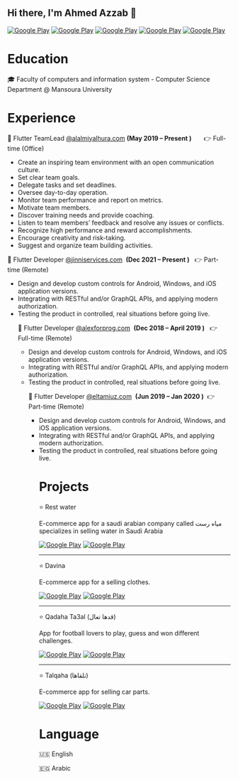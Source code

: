 ## Hi there, I'm Ahmed Azzab :wave: 

<p>
 <a href="https://www.facebook.com/a7me6.azza8" target="_blank"><img alt="Google Play" src="https://img.shields.io/badge/Facebook-4267B2.svg?style=for-the-badge&logo=facebook&logoColor=white" /></a>
  <a href="http://Wa.me/201096149074" target="_blank"><img alt="Google Play" src="https://img.shields.io/badge/whatsapp-128C7E.svg?style=for-the-badge&logo=whatsapp&logoColor=white" /></a> 
  <a href="https://www.linkedin.com/in/a7me63azza8/" target="_blank"><img alt="Google Play" src="https://img.shields.io/badge/linkedin-0077b5.svg?style=for-the-badge&logo=linkedin&logoColor=white" /></a> 
  <a href="mailto:devahmedazzab2014@gmail.com" target="_blank"><img alt="Google Play" src="https://img.shields.io/badge/gmail-red.svg?style=for-the-badge&logo=gmail&logoColor=white" /></a> 
  <a href="https://twitter.com/_a7me63azzab" target="_blank"><img alt="Google Play" src="https://img.shields.io/badge/Twitter-0077b5.svg?style=for-the-badge&logo=Twitter&logoColor=white" /></a> 
  </p>

# Education

:mortar_board: Faculty of computers and information system - Computer Science Department @ Mansoura University

# Experience

 :small_orange_diamond: Flutter TeamLead  [@alalmiyalhura.com](https://alalmiyalhura.com/)       **(May 2019 – Present )**      &nbsp; &nbsp; &nbsp; :point_right:  Full-time (Office)


<ul>
  <li>Create an inspiring team environment with an open communication culture.</li>
<li>Set clear team goals.</li>
<li>Delegate tasks and set deadlines.</li>
<li>Oversee day-to-day operation.</li>
<li>Monitor team performance and report on metrics.</li>
<li>Motivate team members.</li>
<li>Discover training needs and provide coaching.</li>
<li>Listen to team members’ feedback and resolve any issues or conflicts.</li>
<li>Recognize high performance and reward accomplishments.</li>
<li>Encourage creativity and risk-taking.</li>
<li>Suggest and organize team building activities.</li>
</ul> 



 :small_orange_diamond: Flutter Developer [@jinniservices.com](https://jinniservices.com/)             &nbsp;**(Dec 2021 – Present )** &nbsp; :point_right: Part-time (Remote)

<ul>
<li>Design and develop custom controls for Android, Windows, and iOS application versions.</li>
<li>Integrating with RESTful and/or GraphQL APIs, and applying modern authorization.</li>
<li>Testing the product in controlled, real situations before going live.</li>




:small_orange_diamond: Flutter Developer [@alexforprog.com](https://alexforprog.com/)             &nbsp;**(Dec 2018 – April 2019 )** &nbsp; :point_right: Full-time (Remote)

<ul>
<li>Design and develop custom controls for Android, Windows, and iOS application versions.</li>
<li>Integrating with RESTful and/or GraphQL APIs, and applying modern authorization.</li>
<li>Testing the product in controlled, real situations before going live.</li>





:small_orange_diamond: Flutter Developer [@eltamiuz.com](https://eltamiuz.com/)             &nbsp;**(Jun 2019 – Jan 2020 )**&nbsp; :point_right: Part-time (Remote)

<ul>
<li>Design and develop custom controls for Android, Windows, and iOS application versions.</li>
<li>Integrating with RESTful and/or GraphQL APIs, and applying modern authorization.</li>
<li>Testing the product in controlled, real situations before going live.</li>



# Projects

 :star: Rest water

E-commerce app for a saudi arabian company called مياه رست specializes in selling water in Saudi Arabia 

<p>
 <a href="https://play.google.com/store/apps/details?id=com.rest_water.app&hl=ar&gl=US" target="_blank"><img alt="Google Play" src="https://img.shields.io/badge/get it on google play-4267B2.svg?style=for-the-badge&logo=android&logoColor=white" /></a>
   <a href="https://apps.apple.com/us/app/restwater-%D9%85%D9%8A%D8%A7%D9%87-%D8%B1%D8%B3%D8%AA/id1479332681" target="_blank"><img alt="Google Play" src="https://img.shields.io/badge/get it on play store-black.svg?style=for-the-badge&logo=apple&logoColor=white" /></a>
</p>

----

:star: Davina

E-commerce app for a selling  clothes. 

<p>
 <a href="https://play.google.com/store/apps/details?id=com.alalmiyalhura.davina" target="_blank"><img alt="Google Play" src="https://img.shields.io/badge/get it on google play-4267B2.svg?style=for-the-badge&logo=android&logoColor=white" /></a>
   <a href="https://apps.apple.com/us/app/davina/id1586822905" target="_blank"><img alt="Google Play" src="https://img.shields.io/badge/get it on play store-black.svg?style=for-the-badge&logo=apple&logoColor=white" /></a>
</p>

---

:star: Qadaha Ta3al (قدها تعال)

App for football lovers to play, guess and won different challenges.

<p>
 <a href="https://play.google.com/store/apps/details?id=com.rmalcomsa.gadhaT3al" target="_blank"><img alt="Google Play" src="https://img.shields.io/badge/get it on google play-4267B2.svg?style=for-the-badge&logo=android&logoColor=white" /></a>
   <a href="https://apps.apple.com/us/app/%D9%82%D9%80%D8%AF%D9%87%D8%A7-%D8%AA%D8%B9%D8%A7%D9%84/id1435960229" target="_blank"><img alt="Google Play" src="https://img.shields.io/badge/get it on play store-black.svg?style=for-the-badge&logo=apple&logoColor=white" /></a>
</p>

---

:star: Talqaha (تلقاها)

E-commerce app for selling car parts. 

<p>
 <a href="https://play.google.com/store/apps/details?id=com.rmalsa.talgaha" target="_blank"><img alt="Google Play" src="https://img.shields.io/badge/get it on google play-4267B2.svg?style=for-the-badge&logo=android&logoColor=white" /></a>
   <a href="https://apps.apple.com/us/app/%D8%AA%D9%84%D9%82%D8%A7%D9%87%D8%A7/id1530958197" target="_blank"><img alt="Google Play" src="https://img.shields.io/badge/get it on play store-black.svg?style=for-the-badge&logo=apple&logoColor=white" /></a>
</p>









# Language

:us: English

:egypt: Arabic























<!--

<p>
<a href="https://github.com/a7me63azzab" target="_blank"><img alt="Google Play" src="https://img.shields.io/static/v1?message=Github&logo=github&labelColor=5c5c5c&color=1182c3&logoColor=white&label=%20&style=plastic" /></a> 


<a href="https://www.facebook.com/a7me6.azza8/" target="_blank"><img alt="Google Play" src="https://img.shields.io/static/v1?message=Facebook&logo=facebook&labelColor=5c5c5c&color=1182c3&logoColor=white&label=%20&style=plastic" /></a> 

<a href="https://twitter.com/_a7me63azzab" target="_blank"><img alt="Google Play" src="https://img.shields.io/static/v1?message=Twitter&logo=twitter&labelColor=5c5c5c&color=1182c3&logoColor=white&label=%20&style=plastic" /></a> 

<a href="https://www.linkedin.com/in/a7me63azza8/" target="_blank"><img alt="Google Play" src="https://img.shields.io/static/v1?message=LinkedIn&logo=linkedin&labelColor=5c5c5c&color=1182c3&logoColor=white&label=%20&style=plastic" /></a> 

<a href="http://Wa.me/201096149074" target="_blank"><img alt="Google Play" src="https://img.shields.io/static/v1?message=Whatsapp&logo=whatsapp&labelColor=5c5c5c&color=1182c3&logoColor=white&label=%20&style=plastic" /></a>   
</p> -->

<!--
**a7me63azzab/a7me63azzab** is a ✨ _special_ ✨ repository because its `README.md` (this file) appears on your GitHub profile.

Here are some ideas to get you started:

- 🔭 I’m currently working on ...
- 🌱 I’m currently learning ...
- 👯 I’m looking to collaborate on ...
- 🤔 I’m looking for help with ...
- 💬 Ask me about ...
- 📫 How to reach me: ...
- 😄 Pronouns: ...
- ⚡ Fun fact: ...
-->
